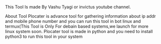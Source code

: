 This Tool Is made By Vashu Tyagi or invictus youtube channel.


About Tool
Plocater is  advance tool for gathering information about ip addr and mobile phone number
and you can run this tool in bot linux and termux(This Tool is Only For debain based systems,we launch for more linux system soon.
Plocater tool is made in python and you need to install python3 to run this tool in your system
